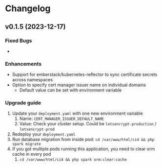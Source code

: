 # Changelog

## v0.1.5 (2023-12-17)

### Fixed Bugs

* 

### Enhancements

* Support for emberstack/kubernetes-reflector to sync certificate secrets across namespaces
* Option to specify cert manager issuer name on individual domains
  * Default value can be set with environment variable 

### Upgrade guide

1. Update your `deployment.yaml` with one new environment variable
   1. Name: `CERT_MANAGER_ISSUER_DEFAULT_NAME`
   2. Value: Check your cluster setup. Could be `letsencrypt-production` / `letsencrypt-prod`
2. Redeploy your `deployment.yaml`
3. Run database migration from inside pod: `cd /var/www/html/ci4 && php spark migrate`
4. If you got multiple pods running this application, you need to clear orm cache in every pod
   1. `cd /var/www/html/ci4 && php spark orm:clear:cache`
